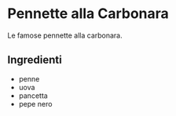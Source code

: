 # Pennette alla Carbonara

Le famose pennette alla carbonara.

## Ingredienti

* penne
* uova
* pancetta
* pepe nero
